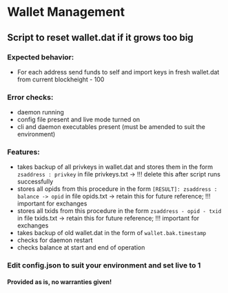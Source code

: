 # Wallet Management

## Script to reset wallet.dat if it grows too big

### Expected behavior:
- For each address send funds to self and import keys in fresh wallet.dat from current blockheight - 100

### Error checks:
- daemon running
- config file present and live mode turned on
- cli and daemon executables present (must be amended to suit the environment)

### Features:
- takes backup of all privkeys in wallet.dat and stores them in the form `zsaddress : privkey` in file privkeys.txt -> !!! delete this after script runs successfully
- stores all opids from this procedure in the form `[RESULT]: zsaddress : balance -> opid` in file opids.txt -> retain this for future reference; !!! important for exchanges
- stores all txids from this procedure in the form `zsaddress - opid - txid` in file txids.txt -> retain this for future reference; !!! important for exchanges
- takes backup of old wallet.dat in the form of `wallet.bak.timestamp`
- checks for daemon restart
- checks balance at start and end of operation

### Edit config.json to suit your environment and set live to 1


#### Provided as is, no warranties given!
